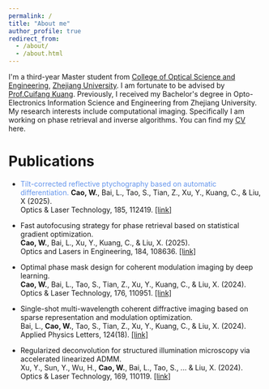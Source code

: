 ```yaml
---
permalink: /
title: "About me"
author_profile: true
redirect_from: 
  - /about/
  - /about.html
---
```


I'm a third-year Master student from [College of Optical Science and Engineering](http://opt.zju.edu.cn/), [Zhejiang University](https://www.zju.edu.cn/). I am fortunate to be advised by [Prof.Cuifang Kuang](https://person.zju.edu.cn/cfkuang). Previously, I received my Bachelor's degree in Opto-Electronics Information Science and Engineering from Zhejiang University. My research interests include computational imaging. Specifically I am working on phase retrieval and inverse algorithms.
You can find my [CV](../assets/CV20250217.pdf) here.


Publications
======
* <font color=CornFlowerBlue>Tilt-corrected reflective ptychography based on automatic differentiation.</font> 
**Cao, W.**, Bai, L., Tao, S., Tian, Z., Xu, Y., Kuang, C., & Liu, X (2025).\
Optics & Laser Technology, 185, 112419. [[link]](https://doi.org/10.1016/j.optlastec.2025.112419)

* Fast autofocusing strategy for phase retrieval based on statistical gradient optimization. \
**Cao, W.**, Bai, L., Xu, Y., Kuang, C., & Liu, X. (2025).\
Optics and Lasers in Engineering, 184, 108636. [[link]](https://doi.org/10.1016/j.optlaseng.2024.108636)

* Optimal phase mask design for coherent modulation imaging by deep learning. \
**Cao, W.**, Bai, L., Tao, S., Tian, Z., Xu, Y., Kuang, C., & Liu, X. (2024). \
Optics & Laser Technology, 176, 110951. [[link]](https://doi.org/10.1016/j.optlastec.2024.110951)

* Single-shot multi-wavelength coherent diffractive imaging based on sparse representation and modulation optimization.\
Bai, L., **Cao, W.**, Tao, S., Tian, Z., Xu, Y., Kuang, C., & Liu, X. (2024).\
Applied Physics Letters, 124(18). [[link]]( https://doi.org/10.1063/5.0194876)

* Regularized deconvolution for structured illumination microscopy via accelerated linearized ADMM. \
Xu, Y., Sun, Y., Wu, H., **Cao, W.**, Bai, L., Tao, S., ... & Liu, X. (2024).\
Optics & Laser Technology, 169, 110119. [[link]]( https://doi.org/10.1016/j.optlastec.2023.110119)







